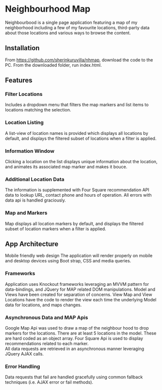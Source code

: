 # Neighbourhood Map
Neighbourbood is a single page application featuring a map of my neighborhood including a few of my favourite locations, third-party data about those locations and various ways to browse the content.

## Installation
From https://github.com/sherinkuruvilla/nhmap, download the code to the PC.
From the downloaded folder, run index.html.   


## Features
### Filter Locations
Includes a dropdown menu that filters the map markers and list items to locations matching the selection. 

### Location Listing
A list-view of location names is provided which displays all locations by default, and displays the filtered subset of locations when a filter is applied. 

### Information Window
Clicking a location on the list displays unique information about the location, and animates its associated map marker and makes it bouce. 

### Additional Location Data
The information is supplemented with Four Square recommendation API data to lookup URL, contact phone and hours of operation.
All errors with data api is handled graciously.

### Map and Markers
Map displays all location markers by default, and displays the filtered subset of location markers when a filter is applied.

## App Architecture
Mobile friendly web design
The application will render properly on mobile and desktop devices using Boot strap, CSS and media queries.

### Frameworks
Application uses Knockout frameworks leveraging an MVVM pattern for data-bindings, and JQuery for MAP related DOM manipulations.  Model and Views have been created for separation of concerns. View Map and View Locations have the code to render the view each time the underlying Model data for locations, and maps changes.

### Asynchronous Data and MAP Apis
Google Map Api was used to draw a map of the neighbour hood to drop markers for the locations.
There are at least 5 locations in the model. These are hard coded as an object array.
Four Square Api is used to display recommendations related to each marker.  
All data requests are retrieved in an asynchronous manner leveraging JQuery AJAX calls.

### Error Handling
Data requests that fail are handled gracefully using common fallback techniques (i.e. AJAX error or fail methods).



